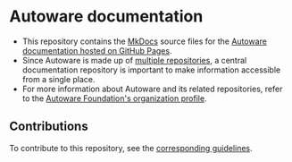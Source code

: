 # Autoware documentation

- This repository contains the [MkDocs](https://www.mkdocs.org/) source files for the [Autoware documentation hosted on GitHub Pages](https://autowarefoundation.github.io/autoware-documentation/main/).
- Since Autoware is made up of [multiple repositories](https://github.com/autowarefoundation/), a central documentation repository is important to make information accessible from a single place.
- For more information about Autoware and its related repositories, refer to the [Autoware Foundation's organization profile](https://github.com/autowarefoundation/.github/blob/main/profile/README.md).

## Contributions

To contribute to this repository, see the [corresponding guidelines](https://autowarefoundation.github.io/autoware-documentation/main/contributing/documentation-guidelines/).
